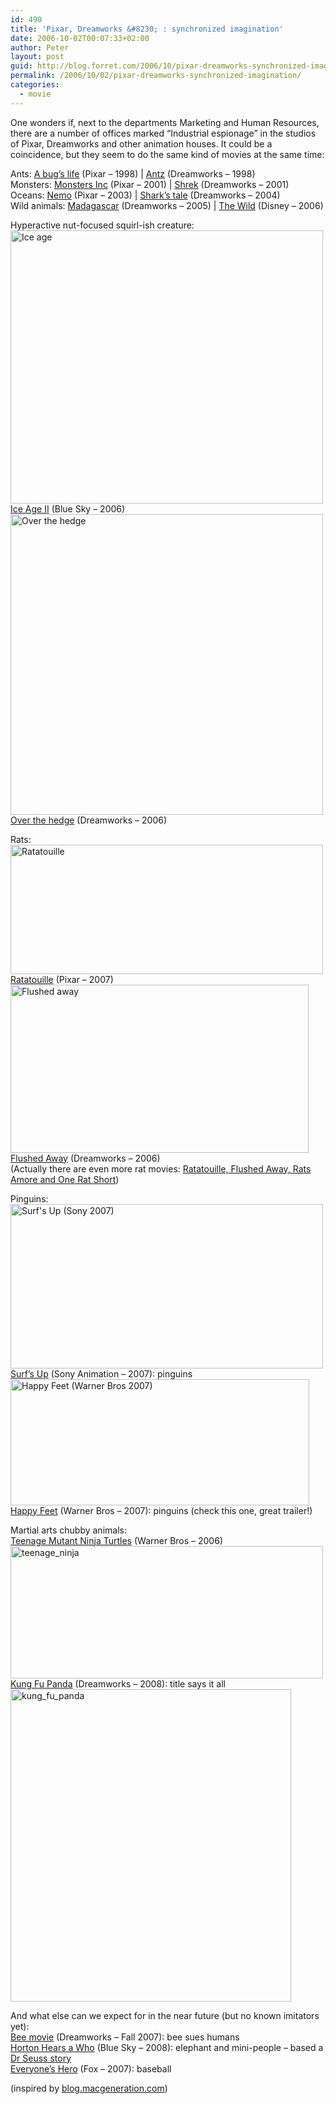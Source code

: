 ```yaml
---
id: 490
title: 'Pixar, Dreamworks &#8230; : synchronized imagination'
date: 2006-10-02T00:07:33+02:00
author: Peter
layout: post
guid: http://blog.forret.com/2006/10/pixar-dreamworks-synchronized-imagination/
permalink: /2006/10/02/pixar-dreamworks-synchronized-imagination/
categories:
  - movie
---
```

One wonders if, next to the departments Marketing and Human Resources, there are a number of offices marked &#8220;Industrial espionage&#8221; in the studios of Pixar, Dreamworks and other animation houses. It could be a coincidence, but they seem to do the same kind of movies at the same time:

Ants: [A bug&#8217;s life](http://www.imdb.com/title/tt0120623/) (Pixar &#8211; 1998) | [Antz](http://www.imdb.com/title/tt0120587/) (Dreamworks &#8211; 1998)  
Monsters: [Monsters Inc](http://www.imdb.com/title/tt0198781/) (Pixar &#8211; 2001) | [Shrek](http://www.imdb.com/title/tt0126029/) (Dreamworks &#8211; 2001)  
Oceans: [Nemo](http://www.imdb.com/title/tt0266543/) (Pixar &#8211; 2003) | [Shark&#8217;s tale](http://www.imdb.com/title/tt0307453/) (Dreamworks &#8211; 2004)  
Wild animals: [Madagascar](http://www.imdb.com/title/tt0351283/) (Dreamworks &#8211; 2005) | [The Wild](http://www.imdb.com/title/tt0405469/) (Disney &#8211; 2006)

Hyperactive nut-focused squirl-ish creature:  
[<img loading="lazy" src="http://static.flickr.com/87/257883145_b281b9811e.jpg" width="500" height="437" alt="Ice age" />](http://www.flickr.com/photos/pforret/257883145/ "Photo Sharing")  
[Ice Age II](http://www.imdb.com/title/tt0438097/) (Blue Sky &#8211; 2006)  
[<img loading="lazy" src="http://static.flickr.com/100/257883148_d2017d9895.jpg" width="500" height="481" alt="Over the hedge" />](http://www.flickr.com/photos/pforret/257883148/ "Photo Sharing")  
[Over the hedge](http://www.imdb.com/title/tt0327084/) (Dreamworks &#8211; 2006)  
<!--more-->

  
Rats:  
[<img loading="lazy" src="http://static.flickr.com/83/257874474_bc280b0ea1.jpg" width="500" height="207" alt="Ratatouille" />](http://www.flickr.com/photos/pforret/257874474/ "Photo Sharing")  
[Ratatouille](http://www.imdb.com/title/tt0382932/) (Pixar &#8211; 2007)  
[<img loading="lazy" src="http://static.flickr.com/116/257874472_81c68bf651_o.jpg" width="477" height="269" alt="Flushed away" />](http://www.flickr.com/photos/pforret/257874472/ "Photo Sharing")  
[Flushed Away](http://www.imdb.com/title/tt0424095/) (Dreamworks &#8211; 2006)  
(Actually there are even more rat movies: [Ratatouille, Flushed Away, Rats Amore and One Rat Short](http://mayersononanimation.blogspot.com/2006/06/swallowing-our-tails.html))

Pinguins:  
[<img loading="lazy" src="http://static.flickr.com/86/257864386_fc1e145c04.jpg" width="500" height="263" alt="Surf's Up (Sony 2007)" />](http://www.flickr.com/photos/pforret/257864386/ "Photo Sharing")  
[Surf&#8217;s Up](http://www.apple.com/trailers/sony_pictures/surfsup/) (Sony Animation &#8211; 2007): pinguins  
[<img loading="lazy" src="http://static.flickr.com/81/257864354_2e9c4dc43c_o.jpg" width="478" height="202" alt="Happy Feet (Warner Bros 2007)" />](http://www.flickr.com/photos/pforret/257864354/ "Photo Sharing")  
[Happy Feet](http://www2.warnerbros.com/happyfeet/) (Warner Bros &#8211; 2007): pinguins (check this one, great trailer!)

Martial arts chubby animals:  
[Teenage Mutant Ninja Turtles](http://www.apple.com/trailers/wb/teenagemutantninjaturtles/) (Warner Bros &#8211; 2006)  
[<img loading="lazy" src="http://static.flickr.com/104/257899369_d548d5c0be.jpg" width="500" height="212" alt="teenage_ninja" />](http://www.flickr.com/photos/pforret/257899369/ "Photo Sharing")  
[Kung Fu Panda](http://www.imdb.com/title/tt0441773/) (Dreamworks &#8211; 2008): title says it all  
[<img loading="lazy" src="http://static.flickr.com/53/257899344_468bff6552.jpg" width="449" height="500" alt="kung_fu_panda" />](http://www.flickr.com/photos/pforret/257899344/ "Photo Sharing")

And what else can we expect for in the near future (but no known imitators yet):  
[Bee movie](http://www.imdb.com/title/tt0389790/) (Dreamworks &#8211; Fall 2007): bee sues humans  
[Horton Hears a Who](http://www.imdb.com/title/tt0451079/) (Blue Sky &#8211; 2008): elephant and mini-people &#8211; based a [Dr Seuss story](http://en.wikipedia.org/wiki/Horton_Hears_A_Who!)  
[Everyone&#8217;s Hero](http://www.everyoneshero.com) (Fox &#8211; 2007): baseball

(inspired by [blog.macgeneration.com](http://blog.macgeneration.com/archives/2006/09/24/les-mysteres-de-linspiration/))